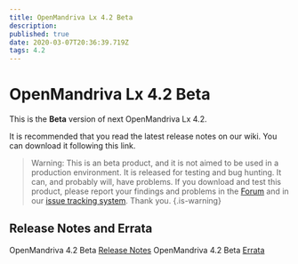 ```yaml
---
title: OpenMandriva Lx 4.2 Beta
description: 
published: true
date: 2020-03-07T20:36:39.719Z
tags: 4.2
---
```


# OpenMandriva Lx 4.2 Beta

This is the **Beta** version of next OpenMandriva Lx 4.2.


It is recommended that you read the latest release notes on our wiki.
You can download it following this link.

> Warning: This is an beta product, and it is not aimed to be used in a production environment. It is released for testing and bug hunting. It can, and probably will, have problems. If you download and test this product, please report your findings and problems in the [Forum](http://forum.openmandriva.org/) and in our [issue tracking system](http://issues.openmandriva.org/).
Thank you.
{.is-warning}


## Release Notes and Errata
OpenMandriva 4.2 Beta [Release Notes](/releases/omlx42/omlx42_beta_notes)
OpenMandriva 4.2 Beta [Errata](/releases/omlx42/omlx42_beta_errata)